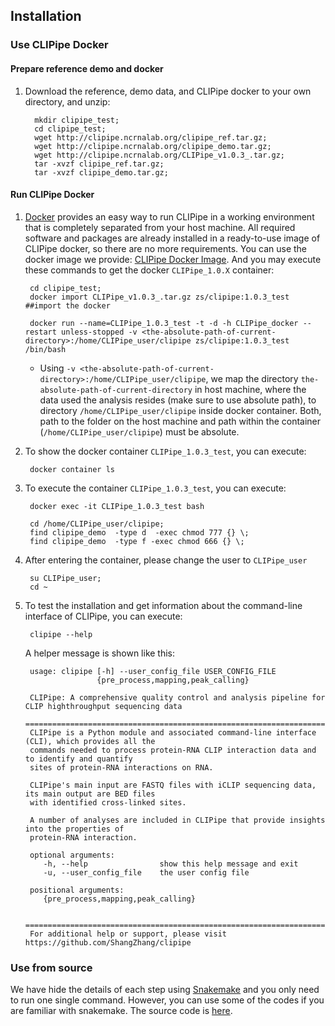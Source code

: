 ## Installation

### Use CLIPipe Docker

#### Prepare reference demo and docker

1. Download the reference, demo data, and CLIPipe docker to your own directory, and unzip:

         mkdir clipipe_test;
         cd clipipe_test;
         wget http://clipipe.ncrnalab.org/clipipe_ref.tar.gz;
         wget http://clipipe.ncrnalab.org/clipipe_demo.tar.gz;
         wget http://clipipe.ncrnalab.org/CLIPipe_v1.0.3_.tar.gz;
         tar -xvzf clipipe_ref.tar.gz;
         tar -xvzf clipipe_demo.tar.gz;

#### Run CLIPipe Docker

1.  [Docker](https://www.docker.com/) provides an easy way to run CLIPipe in a working environment that is completely separated from your host machine. All required software and packages are already installed in a ready-to-use image of CLIPipe docker, so there are no more requirements. You can use the docker image we provide: [CLIPipe Docker Image](https://hub.docker.com/repository/docker/shangzhang/clipipe). And you may execute these commands to get the docker `CLIPipe_1.0.X` container:
         
         cd clipipe_test;
         docker import CLIPipe_v1.0.3_.tar.gz zs/clipipe:1.0.3_test     ##import the docker

         docker run --name=CLIPipe_1.0.3_test -t -d -h CLIPipe_docker --restart unless-stopped -v <the-absolute-path-of-current-directory>:/home/CLIPipe_user/clipipe zs/clipipe:1.0.3_test /bin/bash

    -   Using `-v <the-absolute-path-of-current-directory>:/home/CLIPipe_user/clipipe`, we map the directory `the-absolute-path-of-current-directory` in host machine, where the data used the analysis resides (make sure to use absolute path), to directory `/home/CLIPipe_user/clipipe` inside docker container. Both, path to the folder on the host machine and path within the container (`/home/CLIPipe_user/clipipe`) must be absolute.

2.  To show the docker container `CLIPipe_1.0.3_test`, you can execute:

         docker container ls

3.  To execute the container `CLIPipe_1.0.3_test`, you can execute:

         docker exec -it CLIPipe_1.0.3_test bash

         cd /home/CLIPipe_user/clipipe;
         find clipipe_demo  -type d  -exec chmod 777 {} \;
         find clipipe_demo  -type f -exec chmod 666 {} \;

4.  After entering the container, please change the user to `CLIPipe_user`

         su CLIPipe_user;
         cd ~

5.  To test the installation and get information about the command-line interface of CLIPipe, you can execute:

         clipipe --help

    A helper message is shown like this:

         usage: clipipe [-h] --user_config_file USER_CONFIG_FILE
                        {pre_process,mapping,peak_calling}

         CLIPipe: A comprehensive quality control and analysis pipeline for CLIP highthroughput sequencing data
         =======================================================================================================
         CLIPipe is a Python module and associated command-line interface (CLI), which provides all the
         commands needed to process protein-RNA CLIP interaction data and to identify and quantify
         sites of protein-RNA interactions on RNA.

         CLIPipe's main input are FASTQ files with iCLIP sequencing data, its main output are BED files
         with identified cross-linked sites.

         A number of analyses are included in CLIPipe that provide insights into the properties of
         protein-RNA interaction.

         optional arguments:
            -h, --help                show this help message and exit
            -u, --user_config_file    the user config file

         positional arguments:
            {pre_process,mapping,peak_calling}

         =======================================================================================================
         For additional help or support, please visit https://github.com/ShangZhang/clipipe

### Use from source

We have hide the details of each step using [Snakemake](https://snakemake.readthedocs.io/en/stable/) and you only need to run one single command. However, you can use some of the codes if you are familiar with snakemake. The source code is [here](https://github.com/ShangZhang/clipipe).
